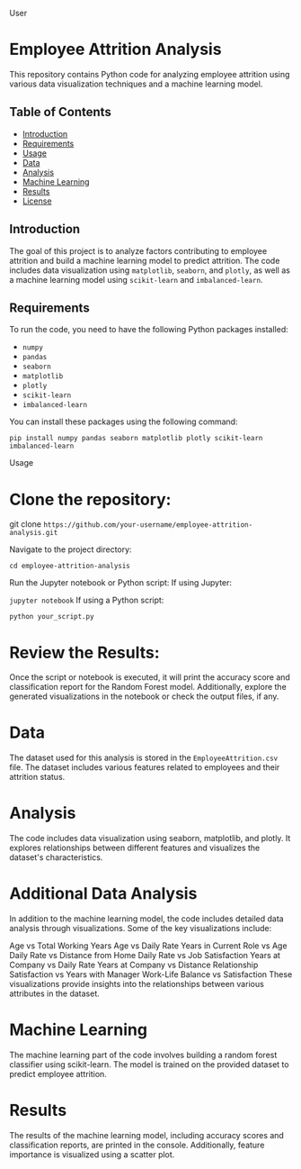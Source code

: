 User
# Employee Attrition Analysis

This repository contains Python code for analyzing employee attrition using various data visualization techniques and a machine learning model.

## Table of Contents

- [Introduction](#introduction)
- [Requirements](#requirements)
- [Usage](#usage)
- [Data](#data)
- [Analysis](#analysis)
- [Machine Learning](#machine-learning)
- [Results](#results)
- [License](#license)

## Introduction

The goal of this project is to analyze factors contributing to employee attrition and build a machine learning model to predict attrition. The code includes data visualization using `matplotlib`, `seaborn`, and `plotly`, as well as a machine learning model using `scikit-learn` and `imbalanced-learn`.

## Requirements

To run the code, you need to have the following Python packages installed:

- `numpy`
- `pandas`
- `seaborn`
- `matplotlib`
- `plotly`
- `scikit-learn`
- `imbalanced-learn`

You can install these packages using the following command:

` pip install numpy pandas seaborn matplotlib plotly scikit-learn imbalanced-learn `

Usage
# Clone the repository:

git clone `https://github.com/your-username/employee-attrition-analysis.git`

Navigate to the project directory:

`cd employee-attrition-analysis`

Run the Jupyter notebook or Python script:
If using Jupyter:

`jupyter notebook`
If using a Python script:

`python your_script.py`
# Review the Results:

Once the script or notebook is executed, it will print the accuracy score and classification report for the Random Forest model. Additionally, explore the generated visualizations in the notebook or check the output files, if any.

# Data
The dataset used for this analysis is stored in the `EmployeeAttrition.csv` file. The dataset includes various features related to employees and their attrition status.

# Analysis
The code includes data visualization using seaborn, matplotlib, and plotly. It explores relationships between different features and visualizes the dataset's characteristics.

# Additional Data Analysis
In addition to the machine learning model, the code includes detailed data analysis through visualizations. Some of the key visualizations include:

Age vs Total Working Years
Age vs Daily Rate
Years in Current Role vs Age
Daily Rate vs Distance from Home
Daily Rate vs Job Satisfaction
Years at Company vs Daily Rate
Years at Company vs Distance
Relationship Satisfaction vs Years with Manager
Work-Life Balance vs Satisfaction
These visualizations provide insights into the relationships between various attributes in the dataset.

# Machine Learning
The machine learning part of the code involves building a random forest classifier using scikit-learn. The model is trained on the provided dataset to predict employee attrition.

# Results
The results of the machine learning model, including accuracy scores and classification reports, are printed in the console. Additionally, feature importance is visualized using a scatter plot.

